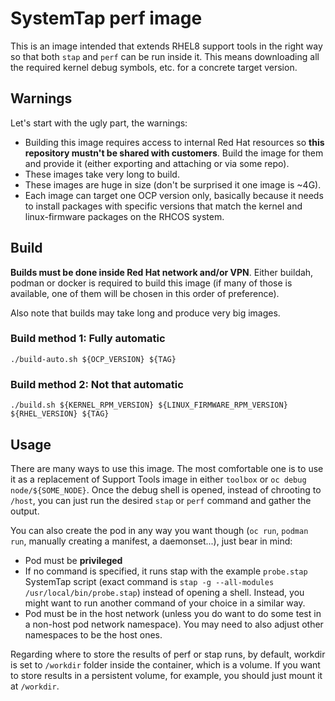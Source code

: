 # SystemTap perf image

This is an image intended that extends RHEL8 support tools in the right way so that both `stap` and `perf` can be run inside it. This means downloading all the required kernel debug symbols, etc. for a concrete target version.

## Warnings

Let's start with the ugly part, the warnings:
- Building this image requires access to internal Red Hat resources so **this repository mustn't be shared with customers**. Build the image for them and provide it (either exporting and attaching or via some repo).
- These images take very long to build.
- These images are huge in size (don't be surprised it one image is ~4G).
- Each image can target one OCP version only, basically because it needs to install packages with specific versions that match the kernel and linux-firmware packages on the RHCOS system.

## Build

**Builds must be done inside Red Hat network and/or VPN**. Either buildah, podman or docker is required to build this image (if many of those is available, one of them will be chosen in this order of preference).

Also note that builds may take long and produce very big images.

### Build method 1: Fully automatic

```
./build-auto.sh ${OCP_VERSION} ${TAG}
```

### Build method 2: Not that automatic

```
./build.sh ${KERNEL_RPM_VERSION} ${LINUX_FIRMWARE_RPM_VERSION} ${RHEL_VERSION} ${TAG}
```

## Usage

There are many ways to use this image. The most comfortable one is to use it as a replacement of Support Tools image in either `toolbox` or `oc debug node/${SOME_NODE}`. Once the debug shell is opened, instead of chrooting to `/host`, you can just run the desired `stap` or `perf` command and gather the output.

You can also create the pod in any way you want though (`oc run`, `podman run`, manually creating a manifest, a daemonset...), just bear in mind:
- Pod must be **privileged**
- If no command is specified, it runs stap with the example `probe.stap` SystemTap script (exact command is `stap -g --all-modules /usr/local/bin/probe.stap`) instead of opening a shell. Instead, you might want to run another command of your choice in a similar way.
- Pod must be in the host network (unless you do want to do some test in a non-host pod network namespace). You may need to also adjust other namespaces to be the host ones.

Regarding where to store the results of perf or stap runs, by default, workdir is set to `/workdir` folder inside the container, which is a volume. If you want to store results in a persistent volume, for example, you should just mount it at `/workdir`.